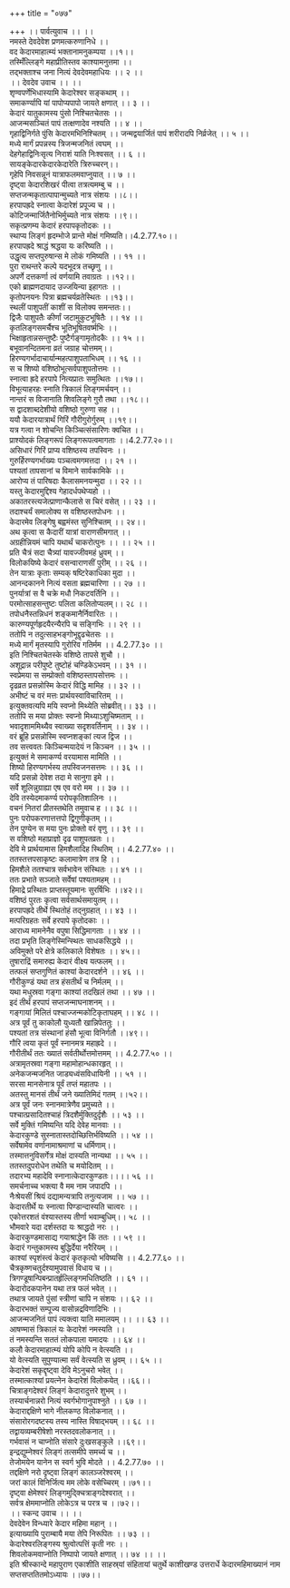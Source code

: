 +++
title = "०७७"

+++
।। पार्वत्युवाच ।। ।।  
नमस्ते देवदेवेश प्रणमत्करुणानिधे ।।  
वद केदारमाहात्म्यं भक्तानामनुकम्पया ।।१।।  
तस्मिँल्लिङ्गे महाप्रीतिस्तव काश्यामनुत्तमा ।।  
तद्भक्ताश्च जना नित्यं देवदेवमहाधियः ।। २ ।।  
।। देवदेव उवाच ।। ।।  
शृण्वपर्णेभिधास्यामि केदारेश्वर सङ्कथाम् ।।  
समाकर्ण्यापि यां पापोप्यपापो जायते क्षणात् ।। ३ ।।  
केदारं यातुकामस्य पुंसो निश्चितचेतसः ।।  
आजन्मसञ्चितं पापं तत्क्षणादेव नश्यति ।। ४ ।।  
गृहाद्विनिर्गते पुंसि केदारमभिनिश्चितम् ।। जन्मद्वयार्जितं पापं शरीरादपि निर्व्रजेत् ।। ५ ।।  
मध्ये मार्गं प्रपन्नस्य त्रिजन्मजनितं त्वघम् ।।  
देहगेहाद्विनिःसृत्य निराशं याति निःश्वसत् ।। ६ ।।  
सायङ्केदारकेदारकेदारेति त्रिरुच्चरन्।।  
गृहेपि निवसन्नूनं यात्राफलमवाप्नुयात् ।। ७ ।।  
दृष्ट्वा केदारशिखरं पीत्वा तत्रत्यमम्बु च ।।  
सप्तजन्मकृतात्पापान्मुच्यते नात्र संशयः ।।८।।  
हरपापह्रदे स्नात्वा केदारेशं प्रपूज्य च ।।  
कोटिजन्मार्जितैनोभिर्मुच्यते नात्र संशयः ।।९।।  
सकृत्प्रणम्य केदारं हरपापकृतोदकः ।।  
स्थाप्य लिङ्गं हृदम्भोजे प्रान्ते मोक्षं गमिष्यति।।4.2.77.१०।।  
हरपापह्रदे श्राद्धं श्रद्धया यः करिष्यति ।।  
उद्धृत्य सप्तपुरुषान्स मे लोकं गमिष्यति ।। ११ ।।  
पुरा राथन्तरे कल्पे यदभूदत्र तच्छृणु ।।  
अपर्णे दत्तकर्णा त्वं वर्णयामि तवाग्रतः ।।१२।।  
एको ब्राह्मणदायाद उज्जयिन्या इहागतः ।।  
कृतोपनयनः पित्रा ब्रह्मचर्यव्रतेस्थितः ।।१३।।  
स्थलीं पाशुपतीं काशीं स विलोक्य समन्ततः।।  
द्विजैः पाशुपतैः कीर्णां जटामुकुटभूषितैः ।। १४ ।।  
कृतलिङ्गसमर्चैश्च भूतिभूषितवर्ष्मभिः ।।  
भिक्षाहृतान्नसन्तुष्टैः पुष्टैर्गङ्गामृतोदकैः ।। १५ ।।  
बभूवानन्दितमना व्रतं जग्राह चोत्तमम्।।  
हिरण्यगर्भादाचार्यान्महत्पाशुपताभिधम् ।। १६ ।।  
स च शिष्यो वशिष्ठोभूत्सर्वपाशुपतोत्तमः ।।  
स्नात्वा ह्रदे हरपापे नित्यप्रातः समुत्थितः ।।१७।।  
विभूत्याहरहः स्नाति त्रिकालं लिङ्गमर्चयन् ।।  
नान्तरं स विजानाति शिवलिङ्गे गुरौ तथा ।।१८।।  
स द्वादशाब्ददेशीयो वशिष्ठो गुरुणा सह ।।  
ययौ केदारयात्रार्थं गिरिं गौरीगुरोर्गुरुम् ।।१९।।  
यत्र गत्वा न शोचन्ति किञ्चित्संसारिणः क्वचित ।।  
प्राश्योदकं लिङ्गरूपं लिङ्गरूपत्वमागताः ।।4.2.77.२०।।  
असिधारं गिरिं प्राप्य वशिष्ठस्य तपस्विनः ।।  
गुरुर्हिरण्यगर्भाख्यः पञ्चत्वमगमत्तदा ।। २१ ।।  
पश्यतां तापसानां च विमाने सार्वकामिके ।।  
आरोप्य तं पारिषदाः कैलासमनयन्मुदा ।। २२ ।।  
यस्तु केदारमुद्दिश्य गेहादर्धपथेप्यहो ।।  
अकातरस्त्यजेत्प्राणान्कैलासे स चिरं वसेत् ।। २३ ।।  
तदाश्चर्यं समालोक्य स वशिष्ठस्तपोधनः ।।  
केदारमेव लिङ्गेषु बह्वमंस्त सुनिश्चितम् ।। २४।।  
अथ कृत्वा स कैदारीं यात्रां वाराणसीमगात् ।।  
अग्रहीन्नियमं चापि यथार्थं चाकरोत्पुनः ।। ।। २५ ।।  
प्रति चैत्रं सदा चैत्र्यां यावज्जीवमहं ध्रुवम् ।।  
विलोकयिष्ये केदारं वसन्वाराणसीं पुरीम् ।। २६ ।।  
तेन यात्राः कृताः सम्यक् षष्टिरेकाधिका मुदा ।।  
आनन्दकानने नित्यं वसता ब्रह्मचारिणा ।। २७ ।।  
पुनर्यात्रां स वै चक्रे मधौ निकटवर्तिनि ।।  
परमोत्साहसन्तुष्टः पलिता कलितोप्यलम्।। २८ ।।  
तपोधनैस्तन्निधनं शङ्कमानैर्निवारितः ।।  
कारुण्यपूर्णहृदयैरन्यैरपि च सङ्गिभिः ।। २९ ।।  
ततोपि न तदुत्साहभङ्गोभूद्दृढचेतसः ।।  
मध्ये मार्गं मृतस्यापि गुरोरिव गतिर्मम ।। 4.2.77.३० ।।  
इति निश्चितचेतस्के वशिष्ठे तापसे शुचौ ।।  
अशूद्रान्न परीपुष्टे तुष्टोहं चण्डिकेऽभवम् ।। ३१ ।।  
स्वप्रेमया स सम्प्रोक्तो वशिष्ठस्तापसोत्तमः ।।  
दृढव्रत प्रसन्नोस्मि केदारं विद्धि मामिह ।। ३२ ।।  
अभीष्टं च वरं मत्तः प्रार्थयस्वाविचारितम् ।।  
इत्युक्तवत्यपि मयि स्वप्नो मिथ्येति सोब्रवीत्।। ३३ ।।  
ततोपि स मया प्रोक्तः स्वप्नो मिथ्याऽशुचिष्मताम् ।।  
भवादृशाममिथ्यैव स्वाख्या सदृशवर्तिनाम् ।। ३४ ।।  
वरं ब्रूहि प्रसन्नोस्मि स्वप्नशङ्कां त्यज द्विज ।।  
तव सत्त्ववतः किञ्चिन्मयादेयं न किञ्चन ।। ३५ ।।  
इत्युक्तं मे समाकर्ण्य वरयामास मामिति ।।  
शिष्यो हिरण्यगर्भस्य तपस्विजनसत्तमः ।। ३६ ।।  
यदि प्रसन्नो देवेश तदा मे सानुगा इमे ।।  
सर्वे शूलिन्नुग्राह्या एष एव वरो मम ।। ३७ ।।  
देवि तस्येदमाकर्ण्य परोपकृतिशालिनः ।।  
वचनं नितरां प्रीतस्तथेति तमुवाच ह ।। ३८ ।।  
पुनः परोपकरणात्तत्तपो द्विगुणीकृतम् ।।  
तेन पुण्येन स मया पुनः प्रोक्तो वरं वृणु ।। ३९ ।।  
स वशिष्ठो महाप्राज्ञो दृढ पाशुपतव्रतः ।।  
देवि मे प्रार्थयामास हिमशैलादिह स्थितिम् ।। 4.2.77.४० ।।  
ततस्तत्तपसाकृष्टः कलामात्रेण तत्र हि ।।  
हिमशैले ततश्चात्र सर्वभावेन संस्थितः ।। ४१ ।।  
ततः प्रभाते सञ्जाते सर्वेषां पश्यतामहम् ।।  
हिमाद्रे प्रस्थितः प्राप्तस्तूयमानः सुरर्षिभिः ।।४२।।  
वशिष्ठं पुरतः कृत्वा सर्वसार्थसमायुतम् ।।  
हरपापह्रदे तीर्थे स्थितोहं तद्नुग्रहात् ।। ४३ ।।  
मत्परिग्रहतः सर्वे हरपापे कृतोदकाः ।।  
आराध्य मामनेनैव वपुषा सिद्धिमागताः ।। ४४ ।।  
तदा प्रभृति लिङ्गेस्मिन्स्थितः साधकसिद्धये ।।  
अविमुक्ते परे क्षेत्रे कलिकाले विशेषतः ।। ४५।।  
तुषाराद्रिं समारुह्य केदारं वीक्ष्य यत्फलम् ।।  
तत्फलं सप्तगुणितं काश्यां केदारदर्शने ।। ४६ ।।  
गौरीकुण्डं यथा तत्र हंसतीर्थं च निर्मलम् ।।  
यथा मधुस्रवा गङ्गा काश्यां तदखिलं तथा ।। ४७ ।।  
इदं तीर्थं हरपापं सप्तजन्माघनाशनम् ।।  
गङ्गायां मिलितं पश्चाज्जन्मकोटिकृताघहम् ।। ४८ ।।  
अत्र पूर्वं तु काकोलौ युध्यतौ खान्निपेततुः ।।  
पश्यतां तत्र संस्थानां हंसौ भूत्वा विनिर्गतौ ।।४९।।  
गौरि त्वया कृतं पूर्वं स्नानमत्र महाह्रदे ।।  
गौरीतीर्थं ततः ख्यातं सर्वतीर्थोत्तमोत्तमम् ।। 4.2.77.५० ।।  
अत्रामृतस्रवा गङ्गा महामोहान्धकारहृत् ।।  
अनेकजन्मजनित जाड्यध्वंसविधायिनी ।। ५१ ।।  
सरसा मानसेनात्र पूर्वं तप्तं महातपः ।।  
अतस्तु मानसं तीर्थं जने ख्यातिमिदं गतम् ।।५२।।  
अत्र पूर्वं जनः स्नानमात्रेणैव प्रमुच्यते ।।  
पश्चात्प्रसादितश्चाहं त्रिदशैर्मुक्तिदुर्दृशैः ।। ५३ ।।  
सर्वे मुक्तिं गमिष्यन्ति यदि देवेह मानवाः ।।  
केदारकुण्डे सुस्नातास्तदोच्छित्तिर्भविष्यति ।। ५४ ।।  
सर्वेषामेव वर्णानामाश्रमाणां च धर्मिणाम्।।  
तस्मात्तनुविसर्गेत्र मोक्षं दास्यति नान्यथा ।। ५५ ।।  
ततस्तदुपरोधेन तथेति च मयोदितम् ।।  
तदारभ्य महादेवि स्नानात्केदारकुण्डतः।।।। ५६ ।।  
समर्चनाच्च भक्त्या वै मम नाम जपादपि ।।  
नैःश्रेयसीं श्रियं दद्यामन्यत्रापि तनुत्यजाम ।। ५७ ।।  
केदारतीर्थे यः स्नात्वा पिण्डान्दास्यति चात्वरः ।।  
एकोत्तरशतं वंश्यास्तस्य तीर्णा भवाम्बुधिम्।। ५८ ।।  
भौमवारे यदा दर्शस्तदा यः श्राद्धदो नरः ।।  
केदारकुण्डमासाद्य गयाश्राद्धेन किं ततः ।। ५९ ।।  
केदारं गन्तुकामस्य बुद्धिर्देया नरैरियम् ।।  
काश्यां स्पृशंस्त्वं केदारं कृतकृत्यो भविष्यसि ।। 4.2.77.६० ।।  
चैत्रकृष्णचतुर्दश्यामुपवासं विधाय च ।।  
त्रिगण्डूषान्पिबन्प्रातर्हृल्लिङ्गमधितिष्ठति ।। ६१ ।।  
केदारोदकपानेन यथा तत्र फलं भवेत् ।।  
तथात्र जायते पुंसां स्त्रीणां चापि न संशयः ।। ६२ ।।  
केदारभक्तं सम्पूज्य वासोन्नद्रविणादिभिः ।।  
आजन्मजनितं पापं त्यक्त्वा याति ममालयम् ।। ।। ६३ ।।  
आषण्मासं त्रिकालं यः केदारेशं नमस्यति ।।  
तं नमस्यन्ति सततं लोकपाला यमादयः ।। ६४ ।।  
कलौ केदारमाहात्म्यं योपि कोपि न वेत्स्यति ।।  
यो वेत्स्यति सुपुण्यात्मा सर्वं वेत्स्यति स ध्रुवम् ।। ६५ ।।  
केदारेशं सकृद्दृष्ट्वा देवि मेऽनुचरो भवेत् ।।  
तस्मात्काश्यां प्रयत्नेन केदारेशं विलोकयेत् ।।६६।।  
चित्राङ्गदेश्वरं लिङ्गं केदारादुत्तरे शुभम् ।।  
तस्यार्चनान्नरो नित्यं स्वर्गभोगानुपाश्नुते ।। ६७ ।।  
केदाराद्दक्षिणे भागे नीलकण्ठ विलोकनात् ।।  
संसारोरगदष्टस्य तस्य नास्ति विषाद्भयम् ।। ६८ ।।  
तद्वायव्यम्बरीषेशो नरस्तदवलोकनात् ।।  
गर्भवासं न चाप्नोति संसारे दुःखसङ्कुले ।।६९।।  
इन्द्रद्युम्नेश्वरं लिङ्गं तत्समीपे समर्च्य च ।।  
तेजोमयेन यानेन स स्वर्ग भुवि मोदते ।। 4.2.77.७० ।।  
तद्दक्षिणे नरो दृष्ट्वा लिङ्गं कालञ्जरेश्वरम् ।।  
जरां कालं विनिर्जित्य मम लोके वसेच्चिरम् ।।७१।।  
दृष्ट्वा क्षेमेश्वरं लिङ्गमुद्क्चित्राङ्गदेश्वरात् ।।  
सर्वत्र क्षेममाप्नोति लोकेऽत्र च परत्र च ।।७२।।  
।। स्कन्द उवाच ।। ।।  
देवदेवेन विन्ध्यारे केदार महिमा महान् ।।  
इत्याख्यायि पुराम्बायै मया तेपि निरूपितः ।। ७३ ।।  
केदारेश्वरलिङ्गस्य श्रुत्वोत्पत्तिं कृती नरः ।।  
शिवलोकमवाप्नोति निष्पापो जायते क्षणात् ।। ७४ ।। ।।  
इति श्रीस्कान्दे महापुराण एकाशीति साहस्र्यां संहितायां चतुर्थे काशीखण्ड उत्तरार्धे केदारमहिमाख्यानं नाम सप्तसप्ततितमोऽध्यायः ।।७७।।